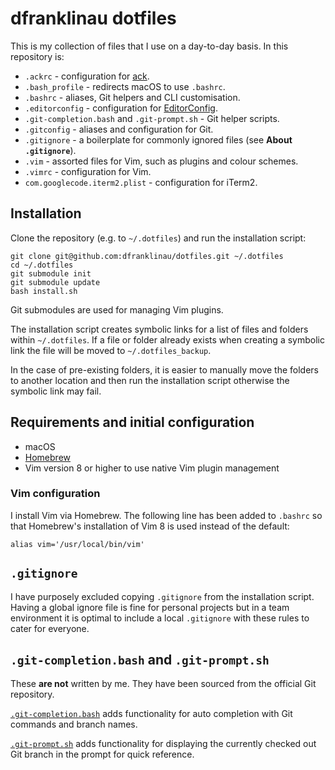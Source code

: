 dfranklinau dotfiles
================================================================================

This is my collection of files that I use on a day-to-day basis. In this
repository is:

* `.ackrc` - configuration for [ack](https://beyondgrep.com).
* `.bash_profile` - redirects macOS to use `.bashrc`.
* `.bashrc` - aliases, Git helpers and CLI customisation.
* `.editorconfig` - configuration for [EditorConfig](http://editorconfig.org).
* `.git-completion.bash` and `.git-prompt.sh` - Git helper scripts.
* `.gitconfig` - aliases and configuration for Git.
* `.gitignore` - a boilerplate for commonly ignored files (see **About
  `.gitignore`**).
* `.vim` - assorted files for Vim, such as plugins and colour schemes.
* `.vimrc` - configuration for Vim.
* `com.googlecode.iterm2.plist` - configuration for iTerm2.





Installation
--------------------------------------------------------------------------------

Clone the repository (e.g. to `~/.dotfiles`) and run the installation script:

```
git clone git@github.com:dfranklinau/dotfiles.git ~/.dotfiles
cd ~/.dotfiles
git submodule init
git submodule update
bash install.sh
```

Git submodules are used for managing Vim plugins.

The installation script creates symbolic links for a list of files and folders
within `~/.dotfiles`. If a file or folder already exists when creating a
symbolic link the file will be moved to `~/.dotfiles_backup`.

In the case of pre-existing folders, it is easier to manually move the folders
to another location and then run the installation script otherwise the symbolic
link may fail.





Requirements and initial configuration
--------------------------------------------------------------------------------

* macOS
* [Homebrew](https://brew.sh/)
* Vim version 8 or higher to use native Vim plugin management


### Vim configuration

I install Vim via Homebrew. The following line has been added to `.bashrc` so
that Homebrew's installation of Vim 8 is used instead of the default:

```
alias vim='/usr/local/bin/vim'
```







`.gitignore`
--------------------------------------------------------------------------------

I have purposely excluded copying `.gitignore` from the installation script.
Having a global ignore file is fine for personal projects but in a team
environment it is optimal to include a local `.gitignore` with these rules to
cater for everyone.





`.git-completion.bash` and `.git-prompt.sh`
--------------------------------------------------------------------------------

These **are not** written by me. They have been sourced from the official Git
repository.

[`.git-completion.bash`](https://github.com/git/git/blob/master/contrib/completion/git-completion.bash)
adds functionality for auto completion with Git commands and branch names.

[`.git-prompt.sh`](https://github.com/git/git/blob/master/contrib/completion/git-prompt.sh)
adds functionality for displaying the currently checked out Git branch in the
prompt for quick reference.
